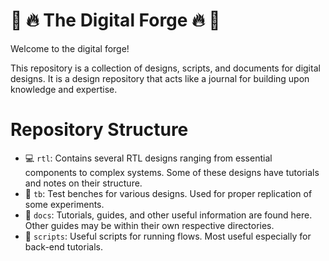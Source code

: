 # :european_castle: :fire: The Digital Forge :fire: :european_castle:

 Welcome to the digital forge! 

This repository is a collection of designs, scripts, and documents for digital designs.
It is a design repository that acts like a journal for building upon knowledge and expertise.

# Repository Structure

- :computer: `rtl`: Contains several RTL designs ranging from essential components to complex systems. Some of these designs have tutorials and notes on their structure.
- :hammer: `tb`: Test benches for various designs. Used for proper replication of some experiments.
- :blue_book: `docs`: Tutorials, guides, and other useful information are found here. Other guides may be within their own respective directories.
- :newspaper: `scripts`: Useful scripts for running flows. Most useful especially for back-end tutorials.
